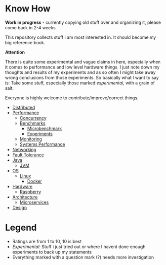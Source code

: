 # Know How

**Work in progress** - currently copying old stuff over and organizing it, please come back in 2-4 weeks

This repository collects stuff i am most interested in. It should become my big reference book.

**Attention**

There is quite some experimental and vague claims in here, especially when it comes to performance and low level hardware things.
I just note down my thoughts and results of my experiments and as so often I might take away wrong conclusions from those experiments.
So basically what I want to say is: Take some stuff, especially those marked *experimental*, with a grain of salt.

Everyone is highly welcome to contribute/improve/correct things.

* [Distributed](distributed/distributed.md)
* [Performance](performance/performance.md)
  + [Concurrency](performance/concurrency.md)
  + [Benchmarks](performance/benchmarks.md)
     + [Microbenchmark](performance/microbench.md)
     + [Experiments](performance/experiments)
  + [Monitoring](performance/monitoring.md)
  + [Systems Performance](performance/systemsperf.md)
* [Networking](networking/networking.md)
* [Fault Tolerance](faulttolerance/faulttolerance.md)
* [Java](java/java.md)
   + [JVM](java/jvm.md)
* [OS](os/os.md)
   + [Linux](os/linux.md)
      + [Docker](os/linux_docker.md)
* [Hardware](hardware/hardware.md)
   + [Raspberry](hardware/raspberry.md)
* [Architecture](architecture/architecture.md)
  + [Microservices](architecture/microservices.md)
* [Design](design/design.md)

# Legend

* Ratings are from 1 to 10, 10 is best
* *Experimental*: Stuff i just tried out or where I havent done enough experiments to back up my statements
* Everything marked with a question mark (?) needs more investigation
